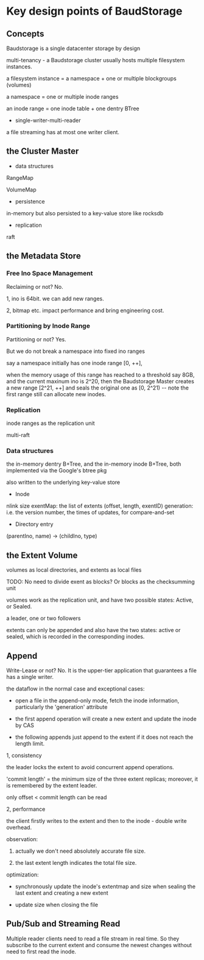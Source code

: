 # Key design points of BaudStorage

## Concepts

Baudstorage is a single datacenter storage by design

multi-tenancy - a Baudstorage cluster usually hosts multiple filesystem instances. 

a filesystem instance = a namespace + one or multiple blockgroups (volumes)

a namespace = one or multiple inode ranges

an inode range = one inode table + one dentry BTree

* single-writer-multi-reader

a file streaming has at most one writer client. 

## the Cluster Master

* data structures

RangeMap

VolumeMap

* persistence

in-memory but also persisted to a key-value store like rocksdb

* replication

raft

## the Metadata Store

### Free Ino Space Management

Reclaiming or not? No. 

1, ino is 64bit. we can add new ranges.

2, bitmap etc. impact performance and bring engineering cost.

### Partitioning by Inode Range

Partitioning or not? Yes. 

But we do not break a namespace into fixed ino ranges

say a namespace initially has one inode range [0, ++],

when the memory usage of this range has reached to a threshold say 8GB, and the current maxinum ino is 2^20, then the Baudstorage Master creates a new range [2^21, ++] and seals the original one as [0, 2^21) -- note the first range still can allocate new inodes. 

### Replication

inode ranges as the replication unit

multi-raft

### Data structures

the in-memory dentry B+Tree, and the in-memory inode B+Tree, both implemented via the Google's btree pkg

also written to the underlying key-value store

* Inode

nlink
size
exentMap: the list of extents (offset, length, exentID)
generation: i.e. the version number, the times of updates, for compare-and-set

* Directory entry

(parentIno, name) -> (childIno, type)

## the Extent Volume

volumes as local directories, and extents as local files

TODO: No need to divide exent as blocks? Or blocks as the checksumming unit


volumes work as the replication unit, and have two possible states: Active, or Sealed.

a leader, one or two followers

extents can only be appended and also have the two states: active or sealed, which is recorded in the corresponding inodes.

## Append

Write-Lease or not? No. It is the upper-tier application that guarantees a file has a single writer. 

the dataflow in the normal case and exceptional cases:

* open a file in the append-only mode, fetch the inode information, particularly the 'generation' attribute

* the first append operation will create a new extent and update the inode by CAS

* the following appends just append to the extent if it does not reach the length limit. 


1, consistency

the leader locks the extent to avoid concurrent append operations.

'commit length' = the minimum size of the three extent replicas; moreover, it is remembered by the extent leader. 

only offset < commit length can be read

2, performance

the client firstly writes to the extent and then to the inode - double write overhead. 

observation: 

1) actually we don't need absolutely accurate file size. 

2) the last extent length indicates the total file size. 

optimization: 

* synchronously update the inode's extentmap and size when sealing the last extent and creating a new extent

* update size when closing the file


## Pub/Sub and Streaming Read

Multiple reader clients need to read a file stream in real time. So they subscribe to the current extent and consume the newest changes without need to first read the inode. 



